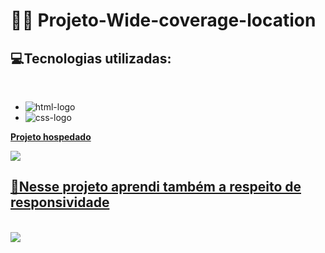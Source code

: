 # 👨‍💻 Projeto-Wide-coverage-location
 
 <h2>💻Tecnologias utilizadas: </h2><br>

 - <img src="https://img.shields.io/badge/HTML5-E34F26?style=for-the-badge&logo=html5&logoColor=white" alt="html-logo"/>
 - <img src="https://img.shields.io/badge/CSS3-1572B6?style=for-the-badge&logo=css3&logoColor=white" alt="css-logo"/>
  <a href="https://kauamath.github.io/Wide-coverage-location/"> <strong>Projeto hospedado</strong>
 
 <img src="https://github.com/kauamath/Projeto-Wide-coverage-location/blob/master/img/desktop.png?raw=true">
 
 <h2>📱Nesse projeto aprendi também a respeito de responsividade  </h2><br>

 
  <img src="https://github.com/kauamath/Projeto-Wide-coverage-location/blob/master/img/mobile.png?raw=true">
